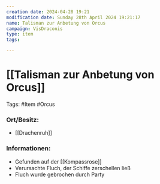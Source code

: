 ```yaml
---
creation date: 2024-04-28 19:21 
modification date: Sunday 28th April 2024 19:21:17 
name: Talisman zur Anbetung von Orcus 
campaign: VisDraconis
type: item
tags:

--- 
```


# [[Talisman zur Anbetung von Orcus]]

Tags: #Item #Orcus 

### Ort/Besitz:
- [[Drachenruh]]

### Informationen:
- Gefunden auf der [[Kompassrose]]
- Verursachte Fluch, der Schiffe zerschellen ließ
- Fluch wurde gebrochen durch Party